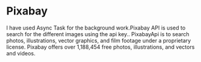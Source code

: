 # Pixabay
I have used Async Task for the background work.Pixabay API is used to search for the different images using the api key..
PixabayApi  is to search  photos, illustrations, vector graphics, and film footage under a proprietary license. Pixabay offers over 1,188,454 free photos, illustrations, and vectors and videos. 
